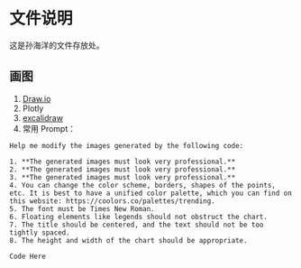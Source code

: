 # 文件说明

这是孙海洋的文件存放处。

## 画图

1. [Draw.io](https://app.diagrams.net/)
1. Plotly
1. [excalidraw](https://excalidraw.com/)
1. 常用 Prompt：
```
Help me modify the images generated by the following code:

1. **The generated images must look very professional.**
2. **The generated images must look very professional.**
3. **The generated images must look very professional.**
4. You can change the color scheme, borders, shapes of the points, etc. It is best to have a unified color palette, which you can find on this website: https://coolors.co/palettes/trending.
5. The font must be Times New Roman.
6. Floating elements like legends should not obstruct the chart.
7. The title should be centered, and the text should not be too tightly spaced.
8. The height and width of the chart should be appropriate.

Code Here
```
